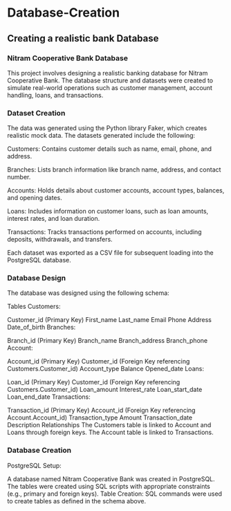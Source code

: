 # Database-Creation

## Creating a realistic bank Database

### Nitram Cooperative Bank Database

This project involves designing a realistic banking database for Nitram Cooperative Bank. 
The database structure and datasets were created to simulate real-world operations such as 
customer management, account handling, loans, and transactions.

### Dataset Creation

The data was generated using the Python library Faker, which creates realistic mock data. 
The datasets generated include the following:

Customers: Contains customer details such as name, email, phone, and address.

Branches: Lists branch information like branch name, address, and contact number.

Accounts: Holds details about customer accounts, account types, balances, and opening dates.

Loans: Includes information on customer loans, such as loan amounts, interest rates, and loan duration.

Transactions: Tracks transactions performed on accounts, including deposits, withdrawals, and transfers.

Each dataset was exported as a CSV file for subsequent loading into the PostgreSQL database.

### Database Design

The database was designed using the following schema:

Tables
Customers:

Customer_id (Primary Key)
First_name
Last_name
Email
Phone
Address
Date_of_birth
Branches:

Branch_id (Primary Key)
Branch_name
Branch_address
Branch_phone
Account:

Account_id (Primary Key)
Customer_id (Foreign Key referencing Customers.Customer_id)
Account_type
Balance
Opened_date
Loans:

Loan_id (Primary Key)
Customer_id (Foreign Key referencing Customers.Customer_id)
Loan_amount
Interest_rate
Loan_start_date
Loan_end_date
Transactions:

Transaction_id (Primary Key)
Account_id (Foreign Key referencing Account.Account_id)
Transaction_type
Amount
Transaction_date
Description
Relationships
The Customers table is linked to Account and Loans through foreign keys.
The Account table is linked to Transactions.

### Database Creation
PostgreSQL Setup:

A database named Nitram Cooperative Bank was created in PostgreSQL.
The tables were created using SQL scripts with appropriate constraints (e.g., primary and foreign keys).
Table Creation: SQL commands were used to create tables as defined in the schema above. 



